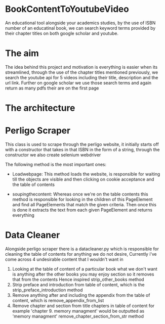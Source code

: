 # BookContentToYoutubeVideo

An educational tool alongside your academics studies, by the use of ISBN number of an educatinal book, we can search keyword terms provided by their chapter titles on both google scholar and youtube. 

# The aim

The idea behind this project and motivation is everything is easier when its streamlined, through the use of the chapter titles mentioned previously, we search the youtube api for 5 videos including their title, description and the url link. Further on google scholar we use those search terms and again return as many pdfs their are on the first page

# The architecture

# Perligo Scraper

This class is used to scrape through the perligo website, it initially starts off with a constructor that takes in that ISBN in the form of a string, through the constructor we also create selenium webdriver

The following method is the most important ones: 

* Loadwebpage: This method loads the website, is responsible for waiting till the objects are visible and then clicking on cookie acceptance and the table of contents

* soupingthecontent: Whereas once we're on the table contents this method is responsible for looking in the children of this PageElement and find all PageElements that match the given criteria. Then once this is done it extracts the text from each given PageElement and returns everything

# Data Cleaner

Alongside perligo scraper there is a datacleaner.py which is responsible for cleaning the table of contents for anything we do not desire, Currently i've come across 4 undesirable content that I wouldn't want in

1. Looking at the table of content of a particular book what we don't want is anything after the other books you may enjoy section so it removes that from the contents Hence inspired strip_other_books method
2. Strip preface and introduction from table of content, which is the strip_preface_introduction method
3. Remove anything after and including the appendix from the table of content, which is remove_appendix_from_list
4.  Remove chapter and section from title chapters in table of content for example 'chapter 9. memory managment' would be outputted as 'memory managment' remove_chapter_section_from_str method 

